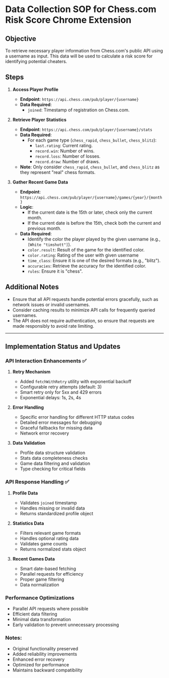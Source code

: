 # Data Collection SOP for Chess.com Risk Score Chrome Extension

## Objective
To retrieve necessary player information from Chess.com's public API using a username as input. This data will be used to calculate a risk score for identifying potential cheaters.

## Steps

1. **Access Player Profile**
   - **Endpoint**: `https://api.chess.com/pub/player/{username}`
   - **Data Required**: 
     - `joined`: Timestamp of registration on Chess.com.

2. **Retrieve Player Statistics**
   - **Endpoint**: `https://api.chess.com/pub/player/{username}/stats`
   - **Data Required**:
     - For each game type (`chess_rapid`, `chess_bullet`, `chess_blitz`):
       - `last.rating`: Current rating.
       - `record.win`: Number of wins.
       - `record.loss`: Number of losses.
       - `record.draw`: Number of draws.
   - **Note**: Only consider `chess_rapid`, `chess_bullet`, and `chess_blitz` as they represent "real" chess formats.

3. **Gather Recent Game Data**
   - **Endpoint**: `https://api.chess.com/pub/player/{username}/games/{year}/{month}`
   - **Logic**: 
     - If the current date is the 15th or later, check only the current month.
     - If the current date is before the 15th, check both the current and previous month.
   - **Data Required**:
     - Identify the color the player played by the given username (e.g., `[White "timshott"]`).
     - `color.result`: Result of the game for the identified color.
     - `color.rating`: Rating of the user with given username
     - `time_class`: Ensure it is one of the desired formats (e.g., "blitz").
     - `accuracies`: Retrieve the accuracy for the identified color.
     - `rules`: Ensure it is "chess".

## Additional Notes
- Ensure that all API requests handle potential errors gracefully, such as network issues or invalid usernames.
- Consider caching results to minimize API calls for frequently queried usernames.
- The API does not require authentication, so ensure that requests are made responsibly to avoid rate limiting.

---

## Implementation Status and Updates

### API Interaction Enhancements ✅
1. **Retry Mechanism**
   - Added `fetchWithRetry` utility with exponential backoff
   - Configurable retry attempts (default: 3)
   - Smart retry only for 5xx and 429 errors
   - Exponential delays: 1s, 2s, 4s

2. **Error Handling**
   - Specific error handling for different HTTP status codes
   - Detailed error messages for debugging
   - Graceful fallbacks for missing data
   - Network error recovery

3. **Data Validation**
   - Profile data structure validation
   - Stats data completeness checks
   - Game data filtering and validation
   - Type checking for critical fields

### API Response Handling ✅
1. **Profile Data**
   - Validates `joined` timestamp
   - Handles missing or invalid data
   - Returns standardized profile object

2. **Statistics Data**
   - Filters relevant game formats
   - Handles optional rating data
   - Validates game counts
   - Returns normalized stats object

3. **Recent Games Data**
   - Smart date-based fetching
   - Parallel requests for efficiency
   - Proper game filtering
   - Data normalization

### Performance Optimizations
- Parallel API requests where possible
- Efficient data filtering
- Minimal data transformation
- Early validation to prevent unnecessary processing

### Notes:
- Original functionality preserved
- Added reliability improvements
- Enhanced error recovery
- Optimized for performance
- Maintains backward compatibility
